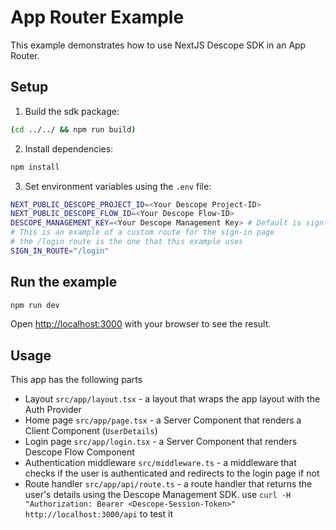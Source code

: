 # App Router Example

This example demonstrates how to use NextJS Descope SDK in an App Router.

## Setup

1. Build the sdk package:

```bash
(cd ../../ && npm run build)
```

2. Install dependencies:

```bash
npm install
```

3. Set environment variables using the `.env` file:

```bash
NEXT_PUBLIC_DESCOPE_PROJECT_ID=<Your Descope Project-ID>
NEXT_PUBLIC_DESCOPE_FLOW_ID=<Your Descope Flow-ID>
DESCOPE_MANAGEMENT_KEY=<Your Descope Management Key> # Default is sign-up-or-in
# This is an example of a custom route for the sign-in page
# the /login route is the one that this example uses
SIGN_IN_ROUTE="/login"
```

## Run the example

```bash
npm run dev
```

Open [http://localhost:3000](http://localhost:3000) with your browser to see the result.

## Usage

This app has the following parts

- Layout `src/app/layout.tsx` - a layout that wraps the app layout with the Auth Provider
- Home page `src/app/page.tsx` - a Server Component that renders a Client Component (`UserDetails`)
- Login page `src/app/login.tsx` - a Server Component that renders Descope Flow Component
- Authentication middleware `src/middleware.ts` - a middleware that checks if the user is authenticated and redirects to the login page if not
- Route handler `src/app/api/route.ts` - a route handler that returns the user's details using the Descope Management SDK. use `curl -H "Authorization: Bearer <Descope-Session-Token>" http://localhost:3000/api` to test it
